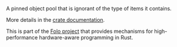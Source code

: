 A pinned object pool that is ignorant of the type of items it contains.

More details in the [crate documentation](https://docs.rs/opaque_pool/).

This is part of the [Folo project](https://github.com/folo-rs/folo) that provides mechanisms for
high-performance hardware-aware programming in Rust.